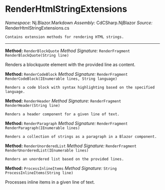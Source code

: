 # RenderHtmlStringExtensions

*Namespace:* Nj.Blazor.Markdown
*Assembly:* CdCSharp.NjBlazor
*Source:* RenderHtmlStringExtensions.cs



    Contains extension methods for rendering HTML strings.
    
---

**Method:** `RenderBlockQuote`
*Method Signature:* `RenderFragment RenderBlockQuote(String line)`

Renders a blockquote element with the provided line as content.



**Method:** `RenderCodeBlock`
*Method Signature:* `RenderFragment RenderCodeBlock(IEnumerable lines, String language)`


    Renders a code block with syntax highlighting based on the specified language.
    



**Method:** `RenderHeader`
*Method Signature:* `RenderFragment RenderHeader(String line)`


    Renders a header component for a given line of text.
    



**Method:** `RenderParagraph`
*Method Signature:* `RenderFragment RenderParagraph(IEnumerable lines)`


    Renders a collection of strings as a paragraph in a Blazor component.
    



**Method:** `RenderUnorderedList`
*Method Signature:* `RenderFragment RenderUnorderedList(IEnumerable lines)`


    Renders an unordered list based on the provided lines.
    



**Method:** `ProcessInlineItems`
*Method Signature:* `String ProcessInlineItems(String line)`

Processes inline items in a given line of text.


